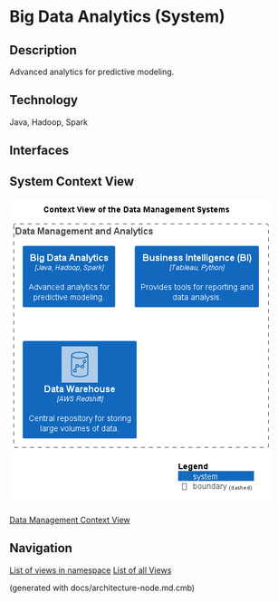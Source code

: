 # Big Data Analytics (System)
## Description
Advanced analytics for predictive modeling.

## Technology
Java, Hadoop, Spark


## Interfaces

## System Context View
![Context View of the Data Management Systems](../../mybank/data-management/context-view.png)

[Data Management Context View](../../mybank/data-management/context-view.md)


## Navigation
[List of views in namespace](./views-in-namespace.md)
[List of all Views](../../views.md)

(generated with docs/architecture-node.md.cmb)
